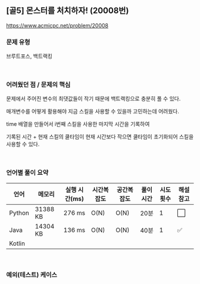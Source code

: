 ## [골5] 몬스터를 처치하자! (20008번)

https://www.acmicpc.net/problem/20008

### 문제 유형

브루트포스, 백트랙킹

<br>

### 어려웠던 점 / 문제의 핵심

문제에서 주어진 변수의 최댓값들이 작기 때문에 백트랙킹으로 충분히 풀 수 있다.

매개변수를 어떻게 활용해야 지금 스킬을 사용할 수 있을까 고민하는데 어려웠다.

time 배열을 만들어서 i번째 스킬을 사용한 마지막 시간을 기록하여

기록된 시간 + 현재 스킬의 쿨타임이 현재 시간보다 작으면 쿨타임이 초기화되어 스킬을 사용할 수 있다.

<br>

### 언어별 풀이 요약

| 언어   | 메모리   | 실행 시간(ms) | 시간복잡도 | 공간복잡도 | 풀이 시간 | 시도 횟수 | 해설 참고            |
| ------ | -------- | ------------- | ---------- | ---------- | --------- | --------- | -------------------- |
| Python | 31388 KB | 276 ms        | O(N)       | O(N)       | 20분      | 1         | :white_large_square: |
| Java   | 14304 KB | 136 ms        | O(N)       | O(N)       | 40분      | 1         | :white_check_mark:   |
| Kotlin |          |               |            |            |           |           |                      |

<br>

### 예외(테스트) 케이스

```
```

